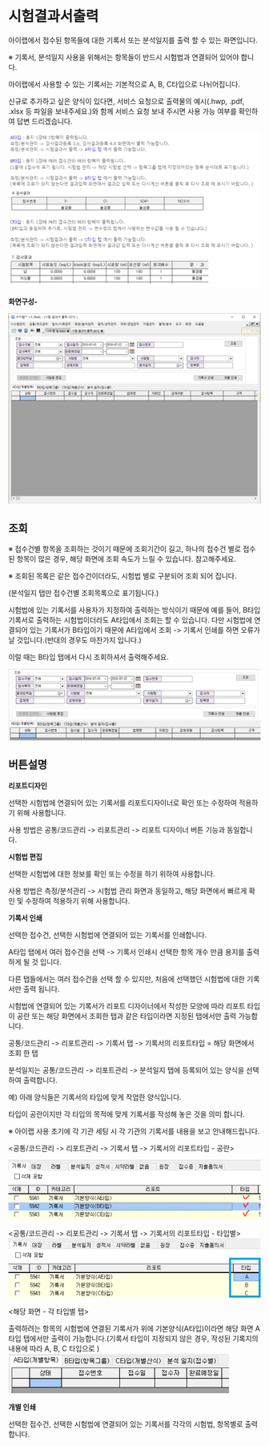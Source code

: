 # 시험결과서출력

아이랩에서 접수된 항목들에 대한 기록서 또는 분석일지를 출력 할 수 있는 화면입니다.

※ 기록서, 분석일지 사용을 위해서는 항목들이 반드시 시험법과 연결되어 있어야 합니다.

아이랩에서 사용할 수 있는 기록서는 기본적으로 A, B, C타입으로 나뉘어집니다.

신규로 추가하고 싶은 양식이 있다면, 서비스 요청으로 출력물의 예시\(.hwp, .pdf, .xlsx 등 파일을 보내주세요.\)와 함께 서비스 요청 보내 주시면 사용 가능 여부를 확인하여 답변 드리겠습니다.

![](/assets/004측정분석관리/233타입별차이점.png)

**화면구성-**

  


![](/assets/004측정분석관리/234화면구성.png)

## 조회

※ 접수건별 항목을 조회하는 것이기 때문에 조회기간이 길고, 하나의 접수건 별로 접수된 항목이 많은 경우, 해당 화면에 조회 속도가 느릴 수 있습니다. 참고해주세요.



※ 조회된 목록은 같은 접수건이더라도, 시험법 별로 구분되어 조회 되어 집니다.

\(분석일지 탭만 접수건별 조회목록으로 표기됩니다.\)

  


시험법에 있는 기록서를 사용자가 지정하여 출력하는 방식이기 때문에 예를 들어, B타입 기록서로 출력하는 시험법이더라도 A타입에서 조회는 할 수 있습니다. 다만 시험법에 연결되어 있는 기록서가 B타입이기 때문에 A타입에서 조회 -&gt; 기록서 인쇄를 하면 오류가 날 것입니다.\(반대의 경우도 마찬가지 입니다.\)

이럴 때는 B타입 탭에서 다시 조회하셔서 출력해주세요.

![](/assets/004측정분석관리/235조회조건.png)



## 버튼설명

**리포트디자인**

선택한 시험법에 연결되어 있는 기록서를 리포트디자이너로 확인 또는 수정하여 적용하기 위해 사용합니다.

사용 방법은 공통/코드관리 -&gt; 리포트관리 -&gt; 리포트 디자이너 버튼 기능과 동일합니다.

**시험법 편집**

선택한 시험법에 대한 정보를 확인 또는 수정을 하기 위하여 사용합니다.

사용 방법은 측정/분석관리 -&gt; 시험법 관리 화면과 동일하고, 해당 화면에서 빠르게 확인 및 수정하여 적용하기 위해 사용합니다.

**기록서 인쇄**

선택한 접수건, 선택한 시험법에 연결되어 있는 기록서를 인쇄합니다.

A타입 탭에서 여러 접수건을 선택 -&gt; 기록서 인쇄시 선택한 항목 개수 만큼 용지를 출력하게 될 것 입니다.

다른 탭들에서는 여러 접수건을 선택 할 수 있지만, 처음에 선택했던 시험법에 대한 기록서만 출력 됩니다.

시험법에 연결되어 있는 기록서가 리포트 디자이너에서 작성한 모양에 따라 리포트 타입이 공란 또는 해당 화면에서 조회한 탭과 같은 타입이라면 지정된 탭에서만 출력 가능합니다.

공통/코드관리 -&gt; 리포트관리 -&gt; 기록서 탭 -&gt; 기록서의 리포트타입 = 해당 화면에서 조회 한 탭

분석일지는 공통/코드관리 -&gt; 리포트관리 -&gt; 분석일지 탭에 등록되어 있는 양식을 선택하여 출력합니다.

예\) 아래 양식들은 기록서의 타입에 맞게 작업한 양식입니다.

타입이 공란이지만 각 타입의 목적에 맞게 기록서를 작성해 놓은 것을 의미 합니다.

※ 아이랩 사용 초기에 각 기관 세팅 시 각 기관의 기록서를 내용을 보고 안내해드립니다.

  


&lt;공통/코드관리 -&gt; 리포트관리 -&gt; 기록서 탭 -&gt; 기록서의 리포트타입 - 공란&gt;

![](/assets/004측정분석관리/236기록서타입공란.png)  
  
  


&lt;공통/코드관리 -&gt; 리포트관리 -&gt; 기록서 탭 -&gt; 기록서의 리포트타입 - 타입별&gt;  
![](/assets/004측정분석관리/237기록서타입타입별.png)  
  
  


&lt;해당 화면 - 각 타입별 탭&gt;

출력하려는 항목의 시험법에 연결된 기록서가 위에 기본양식\(A타입\)이라면 해당 화면 A타입 탭에서만 출력이 가능합니다.\(기록서 타입이 지정되지 않은 경우, 작성된 기록지의 내용에 따라 A, B, C 타입으로 \)  
![](/assets/004측정분석관리/238타입별탭.png)  




**개별 인쇄**

선택한 접수건, 선택한 시험법에 연결되어 있는 기록서를 각각의 시험법, 항목별로 출력합니다.

